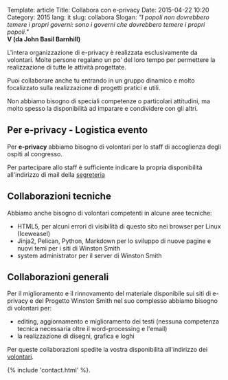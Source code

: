 Template: article
Title: Collabora con e-privacy
Date: 2015-04-22 10:20
Category: 2015
lang: it
slug: collabora
Slogan: <i>"I popoli non dovrebbero temere i propri governi: sono i governi che dovrebbero temere i propri popoli."</i><br/><b>V (da John Basil Barnhill)</b>


L'intera organizzazione di e-privacy è realizzata esclusivamente da
volontari. Molte persone regalano un po' del loro tempo per permettere
la realizzazione di tutte le attività progettate.

Puoi collaborare anche tu entrando in un gruppo dinamico e molto
focalizzato sulla realizzazione di progetti pratici e utili.

Non abbiamo bisogno di speciali competenze o particolari attitudini,
ma molto spesso la disponibilità ad imparare e condividere con gli
altri.

## Per e-privacy - Logistica evento

Per **e-privacy** abbiamo bisogno di volontari per lo staff di
accoglienza degli ospiti al congresso.

Per partecipare allo staff è sufficiente indicare la propria
disponibilità all'indirizzo di mail
della [segreteria](mailto:segreteria@winstonsmith.org) <!-- e NON
DIMENTICARE ANCHE di iscriversi alla mailing-list
della
[logistica di e-privacy](mailto:segreteria@winstonsmith.org). -->

## Collaborazioni tecniche

Abbiamo anche bisogno di volontari competenti in alcune aree tecniche:

- HTML5, per alcuni errori di visibilità di questo sito nei browser per Linux (Iceweasel)
- Jinja2, Pelican, Python, Markdown per lo sviluppo di nuove pagine e nuovi temi per i siti di Winston Smith
- system administrator per il server di Winston Smith 

## Collaborazioni generali

Per il miglioramento e il rinnovamento del materiale disponibile sui
siti di e-privacy e del Progetto Winston Smith nel suo complesso
abbiamo bisogno di volontari per:

- editing, aggiornamento e miglioramento dei testi (nessuna competenza
  tecnica necessaria oltre il word-processing e l'email)
- la realizzazione di disegni, grafica e loghi


Per queste collaborazioni spedite la vostra disponibilità
all'indirizzo dei [volontari](mailto:volontari@winstonsmith.org).


{% include 'contact.html' %}.